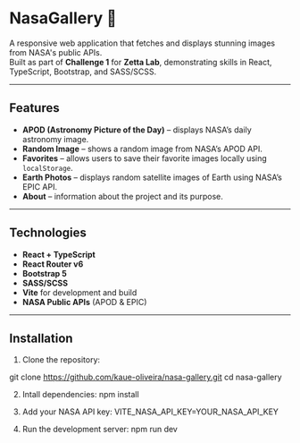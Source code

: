 # NasaGallery 🌌

A responsive web application that fetches and displays stunning images from NASA's public APIs.  
Built as part of **Challenge 1** for **Zetta Lab**, demonstrating skills in React, TypeScript, Bootstrap, and SASS/SCSS.

---

## Features

- **APOD (Astronomy Picture of the Day)** – displays NASA’s daily astronomy image.
- **Random Image** – shows a random image from NASA’s APOD API.
- **Favorites** – allows users to save their favorite images locally using `localStorage`.
- **Earth Photos** – displays random satellite images of Earth using NASA’s EPIC API.
- **About** – information about the project and its purpose.

---

## Technologies

- **React + TypeScript**
- **React Router v6**
- **Bootstrap 5**
- **SASS/SCSS**
- **Vite** for development and build
- **NASA Public APIs** (APOD & EPIC)

---

## Installation

1. Clone the repository:

git clone https://github.com/kaue-oliveira/nasa-gallery.git
cd nasa-gallery

2. Intall dependencies:
npm install

3. Add your NASA API key:
VITE_NASA_API_KEY=YOUR_NASA_API_KEY

4. Run the development server:
npm run dev



